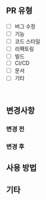 ## PR 유형
- [ ] 버그 수정
- [ ] 기능
- [ ] 코드 스타일 
- [ ] 리팩토링 
- [ ] 빌드
- [ ] CI/CD 
- [ ] 문서
- [ ] 기타
<br>

## 변경사항

### 변경 전


### 변경 후


## 사용 방법

## 기타